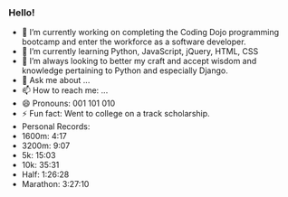 ### Hello! 
* 🔭 I’m currently working on completing the Coding Dojo programming bootcamp and enter the workforce as a software developer. 
* 🌱 I’m currently learning Python, JavaScript, jQuery, HTML, CSS
* 🤔 I’m always looking to better my craft and accept wisdom and knowledge pertaining to Python and especially Django. 
* 💬 Ask me about ...
* 📫 How to reach me: ...
* 😄 Pronouns: 001 101 010
* ⚡ Fun fact: Went to college on a track scholarship. 
* Personal Records:
 * 1600m:  4:17
 * 3200m: 9:07
 * 5k: 15:03
 * 10k: 35:31
 * Half: 1:26:28
 * Marathon: 3:27:10

